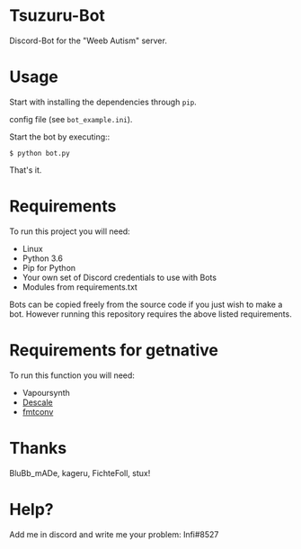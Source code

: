 # Tsuzuru-Bot
Discord-Bot for the "Weeb Autism" server.

# Usage

Start with installing the dependencies through ``pip``.

config file (see ``bot_example.ini``).

Start the bot by executing::

    $ python bot.py

That's it.

# Requirements
To run this project you will need:

* Linux
* Python 3.6
* Pip for Python
* Your own set of Discord credentials to use with Bots
* Modules from requirements.txt

Bots can be copied freely from the source code if you just wish to make a bot. 
However running this repository requires the above listed requirements.

# Requirements for getnative

To run this function you will need:

* Vapoursynth
* [Descale](https://github.com/Infiziert90/vapoursynth-descale)
* [fmtconv](https://github.com/EleonoreMizo/fmtconv)

  
# Thanks  
BluBb_mADe, kageru, FichteFoll, stux!

# Help?

Add me in discord and write me your problem:
Infi#8527 
